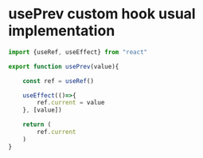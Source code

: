 # usePrev custom hook usual implementation

```javascript
import {useRef, useEffect} from "react"

export function usePrev(value){

    const ref = useRef()

    useEffect(()=>{
        ref.current = value
    }, [value])

    return (
        ref.current
    )
}
```